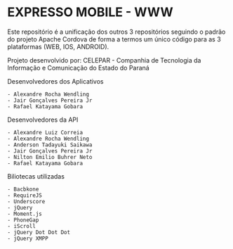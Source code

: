 EXPRESSO MOBILE - WWW
===

Este repositório é a unificação dos outros 3 repositórios seguindo o padrão do projeto Apache Cordova de forma a termos um único código para as 3 plataformas (WEB, IOS, ANDROID).

Projeto desenvolvido por:
    CELEPAR - Companhia de Tecnologia da Informação e Comunicação do Estado do Paraná

Desenvolvedores dos Aplicativos

	- Alexandre Rocha Wendling
	- Jair Gonçalves Pereira Jr
	- Rafael Katayama Gobara


Desenvolvedores da API
	
	- Alexandre Luiz Correia
	- Alexandre Rocha Wendling
	- Anderson Tadayuki Saikawa
	- Jair Gonçalves Pereira Jr
	- Nilton Emilio Buhrer Neto
	- Rafael Katayama Gobara


Biliotecas utilizadas
	
	- Bacbkone
	- RequireJS
	- Underscore
	- jQuery
	- Moment.js
	- PhoneGap
	- iScroll
	- jQuery Dot Dot Dot
	- jQuery XMPP

